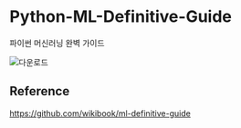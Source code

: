 # Python-ML-Definitive-Guide
파이썬 머신러닝 완벽 가이드

![다운로드](http://image.kyobobook.co.kr/images/book/xlarge/386/x9791158391386.jpg)
## Reference

https://github.com/wikibook/ml-definitive-guide
